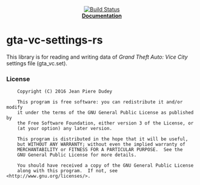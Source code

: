 <p align="center">
  <a href="https://travis-ci.org/jeandudey/gta-vc-settings-rs">
      <img src="https://travis-ci.org/jeandudey/gta-vc-settings-rs.svg?branch=master" alt="Build Status">
  </a>

  <br/>

  <strong>
    <a href="https://jeandudey.github.io/gta-vc-settings-rs">
        Documentation
    </a>
  </strong>
</p>

# gta-vc-settings-rs
This library is for reading and writing data of *Grand Theft Auto: Vice City*
settings file (gta_vc.set).

### License
```
    Copyright (C) 2016 Jean Piere Dudey

    This program is free software: you can redistribute it and/or modify
    it under the terms of the GNU General Public License as published by
    the Free Software Foundation, either version 3 of the License, or
    (at your option) any later version.

    This program is distributed in the hope that it will be useful,
    but WITHOUT ANY WARRANTY; without even the implied warranty of
    MERCHANTABILITY or FITNESS FOR A PARTICULAR PURPOSE.  See the
    GNU General Public License for more details.

    You should have received a copy of the GNU General Public License
    along with this program.  If not, see <http://www.gnu.org/licenses/>.
```
